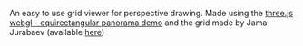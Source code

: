 An easy to use grid viewer for perspective drawing. 
Made using the [three.js webgl - equirectangular panorama demo](https://threejs.org/examples/?q=env#webgl_panorama_equirectangular)
and the grid made by Jama Jurabaev (available [here](https://magazine.artstation.com/2017/04/360-pano-painting-tutorial-jama-jurabaev/))